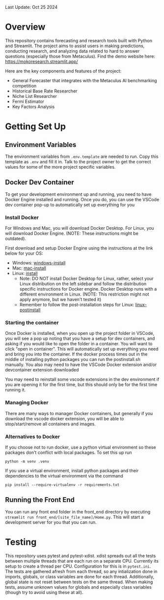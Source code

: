 Last Update: Oct 25 2024

# Overview
This repository contains forecasting and research tools built with Python and Streamlit. The project aims to assist users in making predictions, conducting research, and analyzing data related to hard to answer questions (especially those from Metaculus). Find the demo website here: https://mokoresearch.streamlit.app/

Here are the key components and features of the project:
- General Forecaster that integrates with the Metaculus AI benchmarking competition
- Historical Base Rate Researcher
- Niche List Researcher
- Fermi Estimator
- Key Factors Analysis

# Getting Set Up

## Environment Variables
The environment variables from ```.env.template``` are needed to run. Copy this template as ```.env``` and fill it in. Talk to the project owner to get the correct values for some of the more project specific variables.

## Docker Dev Container
To get your development environment up and running, you need to have Docker Engine installed and running. Once you do, you can use the VSCode dev container pop-up to automatically set up everything for you

### Install Docker
For Windows and Mac, you will download Docker Desktop. For Linux, you will download Docker Engine. (NOTE: These instructions might be outdated).

First download and setup Docker Engine using the instructions at the link below for your OS:
 * Windows: [windows-install](https://docs.docker.com/desktop/install/windows-install/)
 * Mac: [mac-install](mac-install)
 * Linux: [install](https://docs.docker.com/engine/install/)
    * Note: DO NOT install Docker Desktop for Linux, rather, select your Linux distribution on the left sidebar and follow the distribution specific instructions for Docker engine. Docker Desktop runs with a different environment in Linux. (NOTE: This restriction might not apply anymore, but we haven't tested it)
    * Remember to follow the post-installation steps for Linux: [linux-postinstall](https://docs.docker.com/engine/install/linux-postinstall/)


### Starting the container
Once Docker is installed, when you open up the project folder in VSCode, you will see a pop up noting that you have a setup for dev containers, and asking if you would like to open the folder in a container. You will want to click "open in container". This will automatically set up everything you need and bring you into the container. If the docker process times out in the middle of installing python packages you can run the postinstall.sh manually. You also may need to have the VSCode Docker extension and/or devcontainer extension downloaded

You may need to reinstall some vscode extensions in the dev environment if you are opening it for the first time, but this should only be for the first time running it.


### Managing Docker
There are many ways to manager Docker containers, but generally if you download the vscode docker extension, you will be able to stop/start/remove all containers and images.


### Alternatives to Docker
If you choose not to run docker, use a python virtual environment so these packages don't conflict with local packages. To set this up run

```
python -m venv .venv
```

If you use a virtual environment, install python packages and their dependencies to the virtual environment via the command

```
pip install --require-virtualenv -r requirements.txt
```

## Running the Front End
You can run any front end folder in the front_end directory by executing `streamlit run front_end/[site_file_name]/Home.py`. This will start a development server for you that you can run.


# Testing
This repository uses pytest and pytest-xdist. xdist spreads out all the tests between multiple threads that are each run on a separate CPU. Currently its setup to create a thread per CPU. Configuration for this is in `pytest.ini`. The tests are gathered afresh from each thread, so any intialization done in imports, globals, or class variables are done for each thread. Additionally, global state is not reset between tests on the same thread. When making tests, assume unknown values for globals and especially class variables (though try to avoid using these at all).